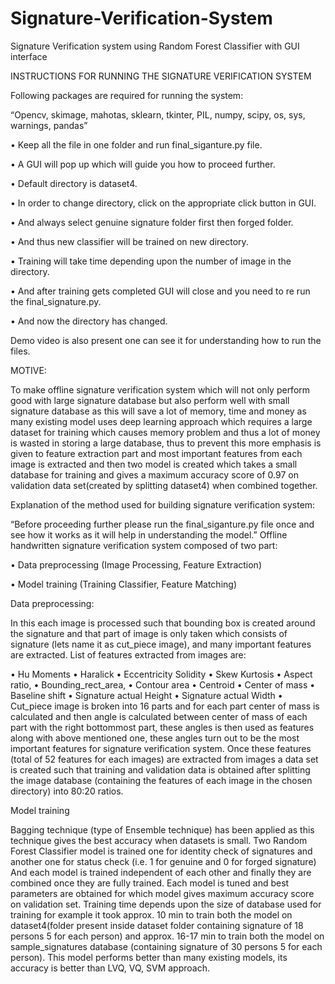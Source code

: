 # Signature-Verification-System
Signature Verification system using Random Forest Classifier with GUI interface

INSTRUCTIONS FOR RUNNING THE SIGNATURE VERIFICATION SYSTEM


Following packages are required for running the system:

“Opencv, skimage, mahotas, sklearn, tkinter, PIL, numpy, scipy, os, sys, warnings, pandas”

•	Keep all the file in one folder and run final_siganture.py file.

•	A GUI will pop up which will guide you how to proceed further.

•	Default directory is dataset4.

•	In order to change directory, click on the appropriate click button in GUI.

•	And always select genuine signature folder first then forged folder.

•	And thus new classifier will be trained on new directory.

•	Training will take time depending upon the number of image in the directory.

•	And after training gets completed GUI will close and you need to re run the final_signature.py.

•	And now the directory has changed.

Demo video is also present one can see it for understanding how to run the files.


MOTIVE:


To make offline signature verification system which will not only perform good with large signature database but also perform well with small signature database as this will save a lot of memory, time and money as many existing model uses deep learning approach which requires a large dataset for training which causes memory problem and thus a lot of money is wasted in storing a large database, thus to prevent this more emphasis is given to feature extraction part and most important features from each image is extracted and then two model is created which takes a small database for training and gives a maximum accuracy score of 0.97 on validation data set(created by splitting dataset4) when combined together.



Explanation of the method used for building signature verification system:

“Before proceeding further please run the final_siganture.py file once and see how it works as it will help in understanding the model.”
Offline handwritten signature verification system composed of two part:

•	Data preprocessing (Image Processing, Feature Extraction)

•	Model training (Training Classifier, Feature Matching)

Data preprocessing:

In this each image is processed such that bounding box is created around the signature and that part of image is only taken which consists of signature (lets name it as cut_piece image), and many important features are extracted.
List of features extracted from images are:

•	Hu Moments
•	Haralick 
•	Eccentricity Solidity 
•	Skew Kurtosis 
•	Aspect ratio, 
•	Bounding_rect_area, 
•	Contour area 
•	Centroid 
•	Center of mass
•	Baseline shift
•	Signature actual Height 
•	Signature actual Width
•	Cut_piece image is broken into 16 parts and for each part center of mass is calculated and then angle is calculated between center of mass of each part with the right bottommost part, these angles is then used as features along with above mentioned one, these angles turn out to be the most important features for signature verification system.
Once these features (total of 52 features for each images) are extracted from images a data set is created such that training and validation data is obtained after splitting the image database (containing the features of each image in the chosen directory) into 80:20 ratios.


Model training


Bagging technique (type of Ensemble technique) has been applied as this technique gives the best accuracy when datasets is small.
Two Random Forest Classifier model is trained one for identity check of signatures and another one for status check (i.e. 1 for genuine and 0 for forged signature)
And each model is trained independent of each other and finally they are combined once they are fully trained.
Each model is tuned and best parameters are obtained for which model gives maximum accuracy score on validation set.
Training time depends upon the size of database used for training for example it took approx. 10 min to train both the model on dataset4(folder present inside dataset folder containing signature of 18 persons 5 for each person) and approx. 16-17 min to train both the model on sample_signatures database (containing signature of 30 persons 5 for each person).
This model performs better than many existing models, its accuracy is better than LVQ, VQ, SVM approach.

